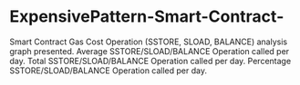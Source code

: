 # ExpensivePattern-Smart-Contract-
Smart Contract Gas Cost Operation (SSTORE, SLOAD, BALANCE) analysis graph presented. 
Average SSTORE/SLOAD/BALANCE Operation called per day.
Total SSTORE/SLOAD/BALANCE Operation called per day.
Percentage SSTORE/SLOAD/BALANCE Operation called per day. 
